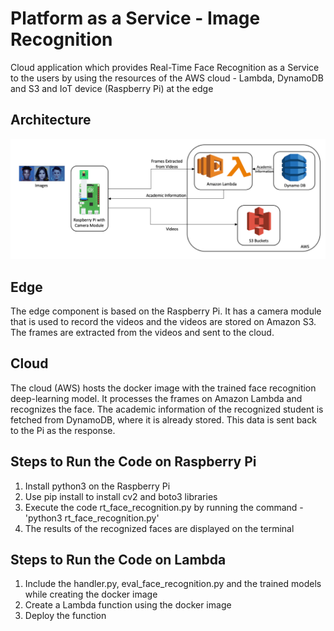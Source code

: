 # Platform as a Service - Image Recognition
Cloud application which provides Real-Time Face Recognition as a Service to the users by using the resources of the AWS cloud - Lambda, DynamoDB and S3 and IoT device (Raspberry Pi) at the edge

## Architecture
![](images/architecture.png)

## Edge
The edge component is based on the Raspberry Pi. It has a camera module that is used to record the videos and the videos are stored on Amazon S3. The frames are extracted from the videos and sent to the cloud.

## Cloud
The cloud (AWS) hosts the docker image with the trained face recognition deep-learning model. It processes the frames on Amazon Lambda and recognizes the face. The academic information of the recognized student is fetched from DynamoDB, where it is already stored. This data is sent back to the Pi as the response.

## Steps to Run the Code on Raspberry Pi
1. Install python3 on the Raspberry Pi
2. Use pip install to install cv2 and boto3 libraries
3. Execute the code rt_face_recognition.py by running the command - 'python3 rt_face_recognition.py'
4. The results of the recognized faces are displayed on the terminal

## Steps to Run the Code on Lambda
1. Include the handler.py, eval_face_recognition.py and the trained models while creating the docker image
2. Create a Lambda function using the docker image
3. Deploy the function

